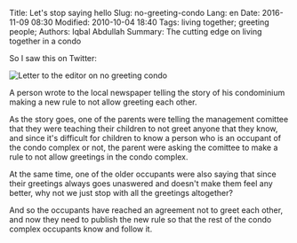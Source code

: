 Title: Let's stop saying hello
Slug: no-greeting-condo
Lang: en
Date: 2016-11-09 08:30
Modified: 2010-10-04 18:40
Tags: living together; greeting people;
Authors: Iqbal Abdullah
Summary: The cutting edge on living together in a condo

So I saw this on Twitter:

![Letter to the editor on no greeting condo]({filename}/images/no-aisatsu-twitter.png)

A person wrote to the local newspaper telling the story of his condominium
making a new rule to not allow greeting each other. 

As the story goes, one of the parents were telling the management comittee 
that they were teaching their children to not greet anyone that they know, 
and since it's difficult for children to know a person who is an occupant of the
condo complex or not, the parent were asking the comittee to make a rule to not
allow greetings in the condo complex.

At the same time, one of the older occupants were also saying that since their
greetings always goes unaswered and doesn't make them feel any better, why not
we just stop with all the greetings altogether? 

And so the occupants have reached an agreement not to greet each other, and now
they need to publish the new rule so that the rest of the condo complex
occupants know and follow it.

